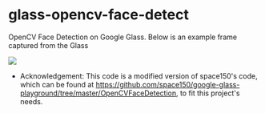 glass-opencv-face-detect
========================

OpenCV Face Detection on Google Glass. Below is an example frame captured from the Glass

![](https://github.com/long0612/glass-opencv-face-detect/blob/master/tmp3.bmp)

* Acknowledgement: This code is a modified version of space150's code, which
can be found at https://github.com/space150/google-glass-playground/tree/master/OpenCVFaceDetection,
to fit this project's needs.


